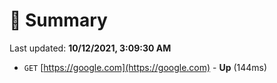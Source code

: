# 📖 Summary
Last updated: **10/12/2021, 3:09:30 AM**

- `GET` [https://google.com](https://google.com) - **Up** (144ms)
